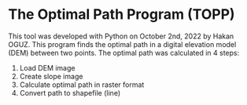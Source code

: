 # The Optimal Path Program (TOPP)
This tool was developed with Python on October 2nd, 2022 by Hakan OGUZ. This program finds the optimal path in a digital elevation model (DEM) between two points. The optimal path was calculated in 4 steps:
1) Load DEM image
2) Create slope image
3) Calculate optimal path in raster format
4) Convert path to shapefile (line)
